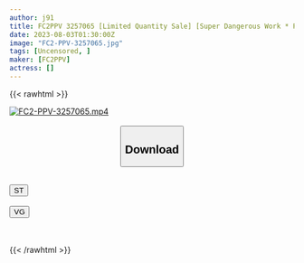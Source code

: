 ```yaml
---
author: j91
title: FC2PPV 3257065 [Limited Quantity Sale] [Super Dangerous Work * Permanent Preservation Version] Shocking New Account Start! Successful Candidate For A Super-Famous Idol Group. Over 500,000 Followers On Private SNS! Shocking Private Footage Of An 18-Year-Old Peerless Beauty**!
date: 2023-08-03T01:30:00Z
image: "FC2-PPV-3257065.jpg"
tags: [Uncensored, ]
maker: [FC2PPV]
actress: []
---
```



{{< rawhtml >}}

<div class="video" data-videoid="dNjgOl7PdVE9Wn1">
    <a href="javascript:;">
        <img src="https://my.j91.asia/posts/FC2-PPV-3257065/FC2-PPV-3257065.jpg" width="WIDTH" height="HEIGHT" alt="FC2-PPV-3257065.mp4" loading="lazy">
    </a>
</div>

<script type="text/javascript" src="https://j91.asia/asset/on-demand-st.js"></script>

<br>
  <link rel="stylesheet" href="https://j91.asia/asset/bs5.css">
  
  <center>
  <button class="btn btn-primary" type="button" data-bs-toggle="collapse" data-bs-target=".multi-collapse" aria-expanded="false" aria-controls="multiCollapseExample1 multiCollapseExample2"><h2>Download</h2></button></center>
</p>
<div class="row">
  <div class="col">
    <div class="collapse multi-collapse" id="multiCollapseExample1">
      <div class="card card-body">
	      	      <br>
<div class="buttons">  
<a href="https://streamtape.to/v/dNjgOl7PdVE9Wn1"><button class="btn-hover color-3"><i class="fa fa-download"></i> ST</button></a></div>
    </div>
  </div>
</div>
  <div class="col">
    <div class="collapse multi-collapse" id="multiCollapseExample2">
      <div class="card card-body">
	      <br>
<div class="buttons">
    <a href="https://vgembed.com/v/mLGVKQV81YIbPw3"><button class="btn-hover color-9"><i class="fa fa-download"></i> VG</button></a></div>
<br><br>
      </div>
    </div>
  </div>
</div>

{{< /rawhtml >}}